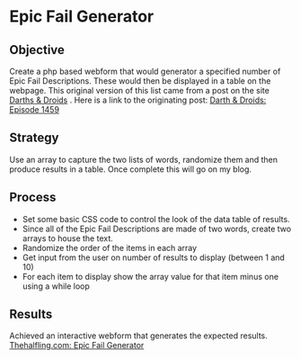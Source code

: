 # Epic Fail Generator

## Objective
Create a php based webform that would generator a specified number of Epic Fail Descriptions.
These would then be displayed in a table on the webpage.  This original version of this list came 
from a post on the site [Darths & Droids](http://www.darthsanddroids.net/) . Here is a link to the 
originating post: [Darth & Droids: Episode 1459 ](http://www.darthsanddroids.net/episodes/1459.html)

## Strategy
Use an array to capture the two lists of words, randomize them and then produce results in a table.
Once complete this will go on my blog.

## Process
* Set some basic CSS code to control the look of the data table of results.
* Since all of the Epic Fail Descriptions are made of two words, create two arrays to house the text.
* Randomize the order of the items in each array
* Get input from the user on number of results to display (between 1 and 10)
* For each item to display show the array value for that item minus one using a while loop

## Results
Achieved an interactive webform that generates the expected results. [Thehalfling.com: Epic Fail Generator](http://www.thehalfling.com/random-generators/epic-fail-description/)
